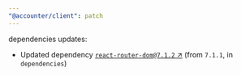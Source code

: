 ```yaml
---
"@accounter/client": patch
---
```

dependencies updates:
  - Updated dependency [`react-router-dom@7.1.2` ↗︎](https://www.npmjs.com/package/react-router-dom/v/7.1.2) (from `7.1.1`, in `dependencies`)
